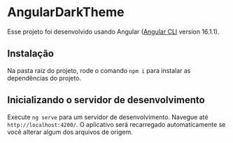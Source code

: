 # AngularDarkTheme

Esse projeto foi desenvolvido usando Angular ([Angular CLI](https://github.com/angular/angular-cli) version 16.1.1).

## Instalação

Na pasta raiz do projeto, rode o comando `npm i` para instalar as dependências do projeto.

## Inicializando o servidor de desenvolvimento

Execute `ng serve` para um servidor de desenvolvimento. Navegue até `http://localhost:4200/`. O aplicativo será recarregado automaticamente se você alterar algum dos arquivos de origem.
